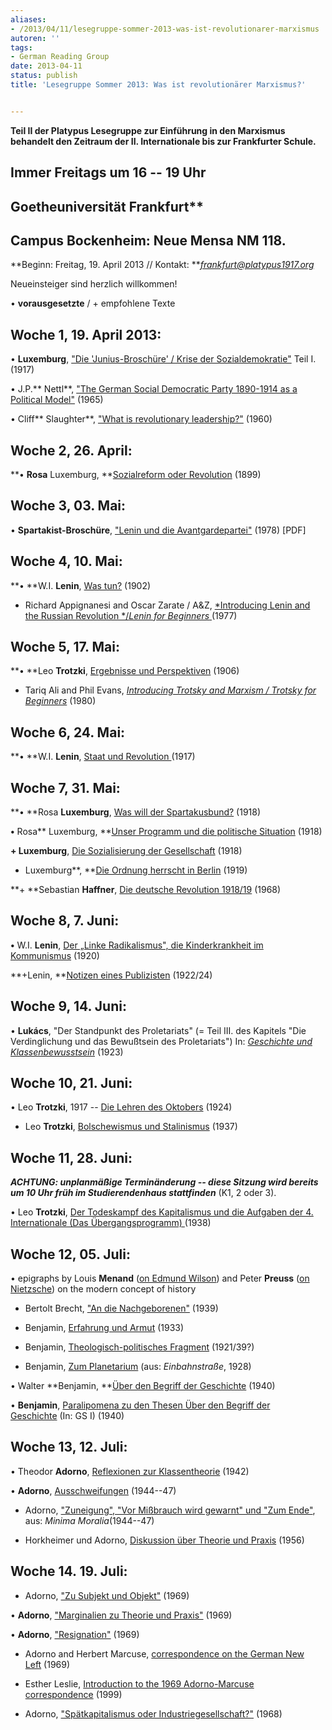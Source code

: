 ```yaml
---
aliases:
- /2013/04/11/lesegruppe-sommer-2013-was-ist-revolutionarer-marxismus
autoren: ''
tags:
- German Reading Group
date: 2013-04-11
status: publish
title: 'Lesegruppe Sommer 2013: Was ist revolutionärer Marxismus?'


---
```

**Teil II der Platypus Lesegruppe zur Einführung in den Marxismus behandelt den Zeitraum der II. Internationale bis zur Frankfurter Schule.**








**Immer Freitags um 16 -- 19 Uhr**
-

## Goetheuniversität Frankfurt**

## Campus Bockenheim: Neue Mensa NM 118.

**Beginn: Freitag, 19. April 2013 // Kontakt: ***frankfurt@platypus1917.org*

Neueinsteiger sind herzlich willkommen!







• **vorausgesetzte** / + empfohlene Texte







## Woche 1, 19. April 2013:

• **Luxemburg**, ["Die 'Junius-Broschüre' / Krise der Sozialdemokratie"](http://www.marxists.org/deutsch/archiv/luxemburg/1916/junius/index.htm) Teil I. (1917)

• J.P.** Nettl**, ["The German Social Democratic Party 1890-1914 as a Political Model"](/file/readings/readings/nettljp_spd.pdf) (1965)

• Cliff** Slaughter**, ["What is revolutionary leadership?"](http://www.marxists.org/history/etol/writers/slaughter/1960/10/leadership.html) (1960)







## Woche 2, 26. April:

**• **Rosa** Luxemburg, **[Sozialreform oder Revolution](http://www.marxists.org/deutsch/archiv/luxemburg/1899/sozrefrev/) (1899)







## Woche 3, 03. Mai:

• **Spartakist-Broschüre**, ["Lenin und die Avantgardepartei"](http://neoprene.blogsport.de/images/Leninu.Avantgardepartei.pdf) (1978) [PDF]







## Woche 4, 10. Mai:



**• **W.I. **Lenin**, [Was tun?](http://www.marxists.org/deutsch/archiv/lenin/1902/wastun/index.htm) (1902)





+ Richard Appignanesi and Oscar Zarate / A&Z, [*Introducing Lenin and the Russian Revolution */*Lenin for Beginners* ](http://www.mediafire.com/file/m9h72nf0swd1bac/leninforbeginners1978.pdf)(1977)









## Woche 5, 17. Mai:

**• **Leo **Trotzki**, [Ergebnisse und Perspektiven](http://www.marxists.org/deutsch/archiv/trotzki/1906/erg-pers/index.htm) (1906)

+ Tariq Ali and Phil Evans, [*Introducing Trotsky and Marxism */* Trotsky for Beginners*](http://www.mediafire.com/file/m7cbbnzc1iwlxkw/trotskyforbeginners1980.pdf) (1980)







## Woche 6, 24. Mai:

**• **W.I. **Lenin**, [Staat und Revolution ](http://www.marxists.org/deutsch/archiv/lenin/1917/staatrev/index.htm)(1917)







## Woche 7, 31. Mai:

**• **Rosa **Luxemburg**, [Was will der Spartakusbund?](http://www.marxists.org/deutsch/archiv/luxemburg/1918/12/waswill.htm) (1918)

**•** Rosa** Luxemburg, **[Unser Programm und die politische Situation](http://www.marxists.org/deutsch/archiv/luxemburg/1918/12/programm.html) (1918)

**+ Luxemburg**, [Die Sozialisierung der Gesellschaft](http://archiv2007.sozialisten.de/politik/publikationen/disput/view_html?zid=3483&bs=1&n=0) (1918)

+ Luxemburg**, **[Die Ordnung herrscht in Berlin](http://www.marxists.org/deutsch/archiv/luxemburg/1919/01/ordnung.htm) (1919)

**+ **Sebastian **Haffner**, [Die deutsche Revolution 1918/19](http://www.amazon.de/Die-deutsche-Revolution-1918-19/dp/349961622X/ref=sr_1_5?ie=UTF8&qid=1334249404&sr=8-5) (1968)







## Woche 8, 7. Juni:

**•** W.I. **Lenin**, [Der „Linke Radikalismus", die Kinderkrankheit im Kommunismus](http://www.marxists.org/deutsch/archiv/lenin/1920/linksrad/index.html) (1920)

**+Lenin, **[Notizen eines Publizisten](http://sascha313.blog.de/2011/10/03/lenin-besteigen-hoher-berge-11959934/) (1922/24)







## Woche 9, 14. Juni:

• **Lukács**, "Der Standpunkt des Proletariats" (= Teil III. des Kapitels "Die Verdinglichung und das Bewußtsein des Proletariats") In: [*Geschichte und Klassenbewusstsein*](http://coghnorti.files.wordpress.com/2010/08/lukacs-geschichte-klassenbewusstseinocr.pdf) (1923)







## Woche 10, 21. Juni:

• Leo **Trotzki**, 1917 -- [Die Lehren des Oktobers](http://www.marxists.org/deutsch/archiv/trotzki/1924/lehren/index.htm) (1924)

+ Leo **Trotzki**, [Bolschewismus und Stalinismus](http://www.marxists.org/deutsch/archiv/trotzki/1937/08/bolstal.htm) (1937)







## Woche 11, 28. Juni:

***ACHTUNG: unplanmäßige Terminänderung -- diese Sitzung wird bereits um 10 Uhr früh im Studierendenhaus stattfinden*** (K1, 2 oder 3).

• Leo **Trotzki**, [Der Todeskampf des Kapitalismus und die Aufgaben der 4. Internationale (Das Übergangsprogramm) ](http://www.marxists.org/deutsch/archiv/trotzki/1938/uebergang/)(1938)







## Woche 12, 05. Juli:



• epigraphs by Louis **Menand** ([on Edmund Wilson](/file/readings/menandlouis_edmundwilsonfinlandstationintro2003.pdf)) and Peter **Preuss** ([on Nietzsche](/file/readings/preusspeter_nietzschehistoryintro1980.pdf)) on the modern concept of history





+ Bertolt Brecht, ["An die Nachgeborenen"](http://www.schmidt-salomon.de/brecht.htm) (1939)





+ Benjamin, [Erfahrung und Armut](http://www.textlog.de/benjamin-erfahrung-armut.html) (1933)





+ Benjamin, [Theologisch-politisches Fragment](http://www.textlog.de/benjamin-theologisch-politisches-fragment.html) (1921/39?)

+ Benjamin, [Zum Planetarium](http://germany.platypus1917.org/file/readings/Banjamin-Zum-Planetarium.pdf) (aus: *Einbahnstraße*, 1928)





• Walter **Benjamin, **[Über den Begriff der Geschichte](http://www.culture.hu-berlin.de/hb/files/Benjamin_Ueber_den_Begriff_der_Geschichte.pdf) (1940)

• **Benjamin**, [Paralipomena zu den Thesen Über den Begriff der Geschichte](http://germany.platypus1917.org/file/readings/Benjamin-Paralipomena-zu-den-Thesen-u%CC%88ber-den-Begriff-der-Geschichte.pdf) (In: GS I) (1940)









## Woche 13, 12. Juli:

• Theodor **Adorno**, [Reflexionen zur Klassentheorie](http://germany.platypus1917.org/file/readings/Adorno-Reflexionen-zur-Klassentheorie.pdf) (1942)

• **Adorno**, [Ausschweifungen](http://germany.platypus1917.org/file/readings/Adorno-Ausschweifungen.pdf) (1944--47)

+ Adorno, ["Zuneigung", "Vor Mißbrauch wird gewarnt" und "Zum Ende"](http://germany.platypus1917.org/file/readings/Adorno-Minima-Moralia-Ausz%C3%BCge.pdf), aus: *Minima Moralia*(1944--47)

+ Horkheimer und Adorno, [Diskussion über Theorie und Praxis](/file/readings/horkheimeradorno_theorieundpraxis1956.pdf) (1956)







## Woche 14. 19. Juli:

+ Adorno, ["Zu Subjekt und Objekt"](http://germany.platypus1917.org/file/readings/Adorno-Zu-Subjekt-und-Objekt.pdf) (1969)

• **Adorno**, ["Marginalien zu Theorie und Praxis"](http://germany.platypus1917.org/file/readings/Adorno-Marginalien-zu-Theorie-und-Praxis.pdf) (1969)

• **Adorno**, ["Resignation"](http://germany.platypus1917.org/file/readings/Adorno-Resignation.pdf) (1969)

+ Adorno and Herbert Marcuse, [correspondence on the German New Left](/file/readings/adornomarcuse_germannewleft.pdf) (1969)

+ Esther Leslie, [Introduction to the 1969 Adorno-Marcuse correspondence](/file/readings/leslieesther_adornomarcusenewleft.pdf) (1999)

+ Adorno, ["Spätkapitalismus oder Industriegesellschaft?"](http://germany.platypus1917.org/file/readings/Adorno-Sp%C3%A4tkapitalismus-oder-Industriegesellschaft.pdf) (1968)
